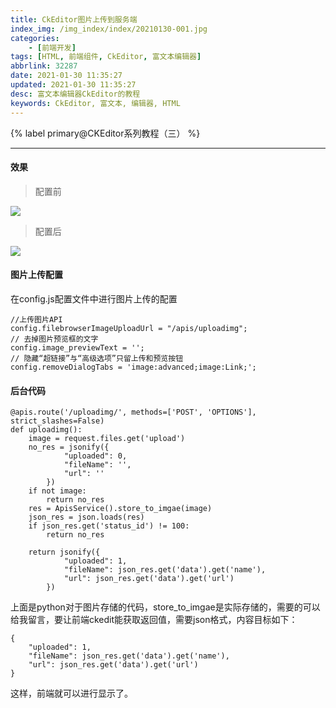 ```yaml
---
title: CkEditor图片上传到服务端
index_img: /img_index/index/20210130-001.jpg
categories:
    - [前端开发]
tags: [HTML, 前端组件, CkEditor, 富文本编辑器]
abbrlink: 32287
date: 2021-01-30 11:35:27
updated: 2021-01-30 11:35:27
desc: 富文本编辑器CkEditor的教程
keywords: CkEditor, 富文本, 编辑器, HTML
---
```



{% label primary@CKEditor系列教程（三） %} 




<!--more-->
<hr />

#### 效果

> 配置前

![](ckedit_1.png)

> 配置后

![](ckedit_2.png)

#### 图片上传配置

在config.js配置文件中进行图片上传的配置
```
//上传图片API
config.filebrowserImageUploadUrl = "/apis/uploadimg";
// 去掉图片预览框的文字
config.image_previewText = '';
// 隐藏“超链接”与“高级选项”只留上传和预览按钮
config.removeDialogTabs = 'image:advanced;image:Link;';
```

#### 后台代码

```
@apis.route('/uploadimg/', methods=['POST', 'OPTIONS'], strict_slashes=False)
def uploadimg():
    image = request.files.get('upload')
    no_res = jsonify({
            "uploaded": 0,
            "fileName": '',
            "url": ''
        })
    if not image:
        return no_res
    res = ApisService().store_to_imgae(image)
    json_res = json.loads(res)
    if json_res.get('status_id') != 100:
        return no_res

    return jsonify({
            "uploaded": 1,
            "fileName": json_res.get('data').get('name'),
            "url": json_res.get('data').get('url')
        })
```
上面是python对于图片存储的代码，store_to_imgae是实际存储的，需要的可以给我留言，要让前端ckedit能获取返回值，需要json格式，内容目标如下：
```
{
    "uploaded": 1,
    "fileName": json_res.get('data').get('name'),
    "url": json_res.get('data').get('url')
}
```
这样，前端就可以进行显示了。
